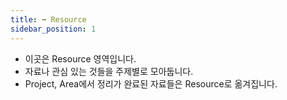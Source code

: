 ```yaml
---
title: ➡️ Resource
sidebar_position: 1
---
```

- 이곳은 Resource 영역입니다.
- 자료나 관심 있는 것들을 주제별로 모아둡니다.
- Project, Area에서 정리가 완료된 자료들은 Resource로 옮겨집니다.
